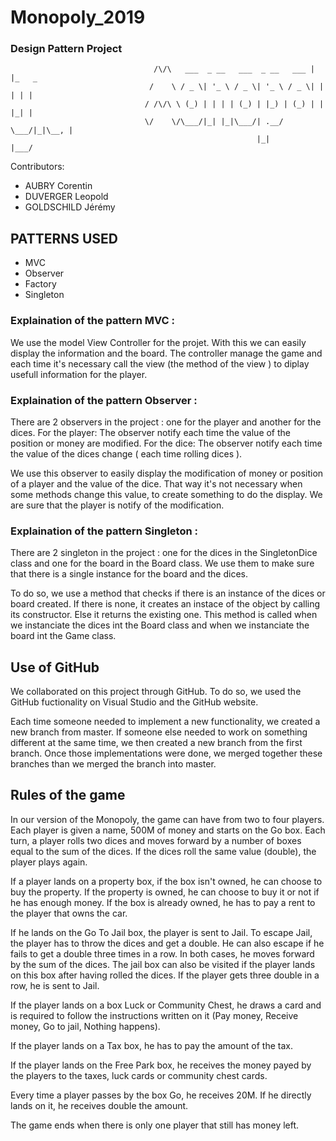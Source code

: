 
# Monopoly_2019
### Design Pattern Project


                                    /\/\   ___  _ __   ___  _ __   ___ | |_   _
                                   /    \ / _ \| '_ \ / _ \| '_ \ / _ \| | | | |
                                  / /\/\ \ (_) | | | | (_) | |_) | (_) | | |_| |
                                  \/    \/\___/|_| |_|\___/| .__/ \___/|_|\__, |
                                                           |_|            |___/


Contributors:
- AUBRY Corentin
- DUVERGER Leopold
- GOLDSCHILD Jérémy

## PATTERNS USED 
- MVC
- Observer
- Factory
- Singleton

### Explaination of the pattern MVC :

We use the model View Controller for the projet. With this we can easily display the information and the board. The controller manage the game and each time it's necessary call the view (the method of the view ) to diplay usefull information for the player.


### Explaination of the pattern Observer :

There are 2 observers in the project : one for the player and another for the dices.
For the player: The observer notify each time the value of the position or money are modified.
For the dice: The observer notify each time the value of the dices change ( each time rolling dices ).

We use this observer to easily display the modification of money or position of a player and the value of the dice.
That way it's not necessary when some methods change this value, to create something to do the display.
We are sure that the player is notify of the modification.


### Explaination of the pattern Singleton :

There are 2 singleton in the project : one for the dices in the SingletonDice class and one for the board in the Board class.
We use them to make sure that there is a single instance for the board and the dices.

To do so, we use a method that checks if there is an instance of the dices or board created. If there is none, it creates an instace of the object by calling its constructor. Else it returns the existing one.
This method is called when we instanciate the dices int the Board class and when we instanciate the board int the Game class.

## Use of GitHub

We collaborated on this project through GitHub. To do so, we used the GitHub fuctionality on Visual Studio and the GitHub website.

Each time someone needed to implement a new functionality, we created a new branch from master. If someone else needed to work on something different at the same time, we then created a new branch from the first branch. Once those implementations were done, we merged together these branches than we merged the branch into master.

## Rules of the game 

In our version of the Monopoly, the game can have from two to four players.
Each player is given a name, 500M of money and starts on the Go box.
Each turn, a player rolls two dices and moves forward by a number of boxes equal to the sum of the dices.
If the dices roll the same value (double), the player plays again.

If a player lands on a property box, if the box isn't owned, he can choose to buy the property. If the property is owned, he can choose to buy it or not if he has enough money. If the box is already owned, he has to pay a rent to the player that owns the car.

If he lands on the Go To Jail box, the player is sent to Jail.
To escape Jail, the player has to throw the dices and get a double. He can also escape if he fails to get a double three times in a row. In both cases, he moves forward by the sum of the dices.
The jail box can also be visited if the player lands on this box after having rolled the dices.
If the player gets three double in a row, he is sent to Jail.

If the player lands on a box Luck or Community Chest, he draws a card and is required to follow the instructions written on it (Pay money, Receive money, Go to jail, Nothing happens).

If the player lands on a Tax box, he has to pay the amount of the tax.

If the player lands on the Free Park box, he receives the money payed by the players to the taxes, luck cards or community chest cards.

Every time a player passes by the box Go, he receives 20M. If he directly lands on it, he receives double the amount.

The game ends when there is only one player that still has money left.



